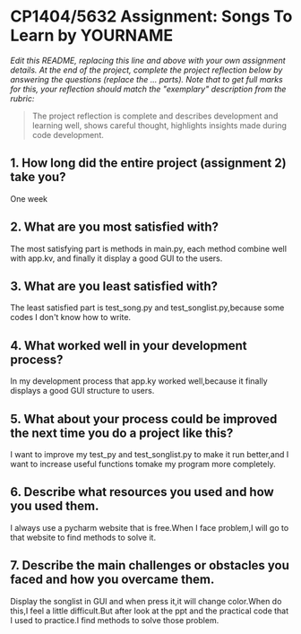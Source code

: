 # CP1404/5632 Assignment: Songs To Learn by YOURNAME

_Edit this README, replacing this line and above with your own assignment details._
_At the end of the project, complete the project reflection below by answering the questions (replace the ... parts)._
_Note that to get full marks for this, your reflection should match the "exemplary" description from the rubric:_

> The project reflection is complete and describes development and learning well, shows careful thought, highlights insights made during code development.


## 1. How long did the entire project (assignment 2) take you?
One week

## 2. What are you most satisfied with?
The most satisfying part is methods in main.py, each method combine well with app.kv, and finally it display a good GUI to the users.

## 3. What are you least satisfied with?
The least satisfied part is test_song.py and test_songlist.py,because some codes I don't know how to write.

## 4. What worked well in your development process?
In my development process that app.ky worked well,because it finally displays a good GUI structure to users.

## 5. What about your process could be improved the next time you do a project like this?
I want to improve my test_py and test_songlist.py to make it run better,and I want to increase useful functions tomake my program more completely.

## 6. Describe what resources you used and how you used them.
I always use a pycharm website that is free.When I face problem,I will go to that website to find methods to solve it.

## 7. Describe the main challenges or obstacles you faced and how you overcame them.
Display the songlist in GUI and when press it,it will change color.When do this,I feel a little difficult.But after look at the ppt and the practical code that I used to practice.I find methods to solve those problem.
